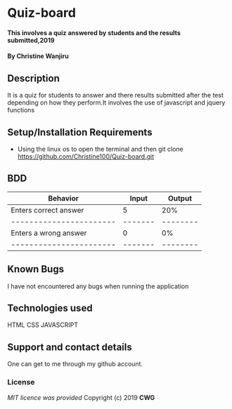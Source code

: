 # Quiz-board
#### This involves a quiz answered by students and the results submitted,2019
#### By **Christine Wanjiru**
## Description
It is a quiz for students to answer and there results submitted after the test depending on how they perform.It involves the use of javascript and jquery functions
## Setup/Installation Requirements
* Using the linux os to open the terminal and then git clone https://github.com/Christine100/Quiz-board.git
## BDD
 Behavior              | Input | Output |   
-----------------------|-------|--------|
 Enters correct answer | 5     | 20%    |
-----------------------|-------|--------|  
 Enters a wrong answer | 0     | 0%     |   
-----------------------|-------|--------|   
## Known Bugs
I have not encountered any bugs when running the application
## Technologies used
HTML
CSS
JAVASCRIPT
## Support and contact details
One can get to me through my github account.
### License
*MIT licence was provided*
Copyright (c) 2019 **CWG**
